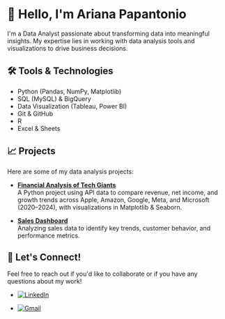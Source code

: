 # 👋 Hello, I'm Ariana Papantonio

I'm a Data Analyst passionate about transforming data into meaningful insights. My expertise lies in working with data analysis tools and visualizations to drive business decisions.


## 🛠️ Tools & Technologies

- Python (Pandas, NumPy, Matplotlib)
- SQL (MySQL) & BigQuery 
- Data Visualization (Tableau, Power BI)
- Git & GitHub
- R
- Excel & Sheets


## 📈 Projects

Here are some of my data analysis projects:

- [**Financial Analysis of Tech Giants**](https://github.com/ArianaPapantonio/Financial_Analysis_of_Tech_Giants)  
  A Python project using API data to compare revenue, net income, and growth trends across Apple, Amazon, Google, Meta, and Microsoft (2020–2024), with visualizations in Matplotlib & Seaborn.

- [**Sales Dashboard**](https://github.com/ArianaPapantonio/Online_Sales_Dataset)  
  Analyzing sales data to identify key trends, customer behavior, and performance metrics.


## 🚀 Let's Connect!

Feel free to reach out if you'd like to collaborate or if you have any questions about my work!  
- <a href="https://www.linkedin.com/in/arianapapantonio/" target="_blank">
  <img src="https://img.shields.io/badge/LinkedIn-0077B5?style=for-the-badge&logo=linkedin&logoColor=white" alt="LinkedIn">
</a>

- <a href="mailto:arianapapantonio@gmail.com" target="_blank">
  <img src="https://img.shields.io/badge/Gmail-D14836?style=for-the-badge&logo=gmail&logoColor=white" alt="Gmail">
</a>


